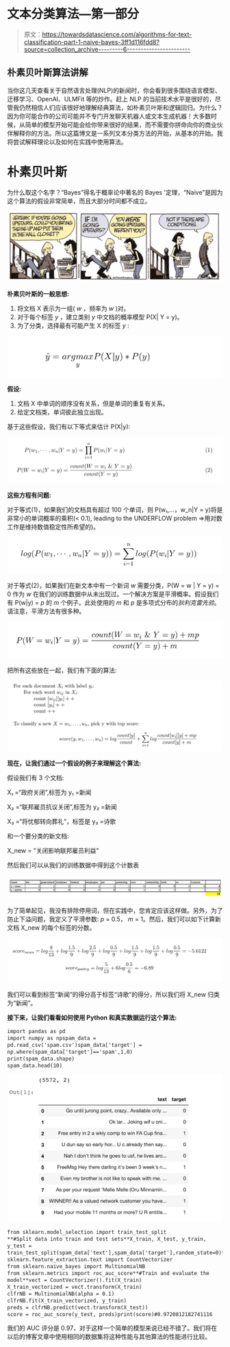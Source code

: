 # 文本分类算法—第一部分

> 原文：<https://towardsdatascience.com/algorithms-for-text-classification-part-1-naive-bayes-3ff1d116fdd8?source=collection_archive---------6----------------------->

## 朴素贝叶斯算法讲解

当你这几天查看关于自然语言处理(NLP)的新闻时，你会看到很多围绕语言模型、迁移学习、OpenAI、ULMFit 等的炒作。赶上 NLP 的当前技术水平是很好的，尽管我仍然相信人们应该很好地理解经典算法，如朴素贝叶斯和逻辑回归。为什么？因为你可能合作的公司可能并不专门开发聊天机器人或文本生成机器！大多数时候，从简单的模型开始可能会给你带来很好的结果，而不需要你拼命向你的商业伙伴解释你的方法。所以这篇博文是一系列文本分类方法的开始，从基本的开始。我将尝试解释理论以及如何在实践中使用算法。

# **朴素贝叶斯**

为什么取这个名字？“Bayes”得名于概率论中著名的 Bayes '定理，“Naive”是因为这个算法的假设非常简单，而且大部分时间都不成立。

![](img/0b65e73b43401365187f67df0fc14fcf.png)

**朴素贝叶斯的一般思想:**

1.  将文档 X 表示为一组( *w* ，频率为 *w* )对。
2.  对于每个标签 *y* ，建立类别 *y* 中文档的概率模型 P(X| Y = y)。
3.  为了分类，选择最有可能产生 X 的标签 *y* :

![](img/103e55abe6011e1978b80e4e9d485452.png)

**假设:**

1.  文档 X 中单词的顺序没有关系，但是单词的重复有关系。
2.  给定文档类，单词彼此独立出现。

基于这些假设，我们有以下等式来估计 P(X|y):

![](img/888a8110c6f0a972192e4c771c386de9.png)

**这些方程有问题:**

对于等式(1)，如果我们的文档具有超过 100 个单词，则 P(w₁,…，w_n|Y = y)将是非常小的单词概率的乘积(< 0.1), leading to the UNDERFLOW problem =>用对数工作是维持数值稳定性所希望的)。

![](img/e7eb15526d20c80e205a1f94718a73d8.png)

对于等式(2)，如果我们在新文本中有一个新词 *w* 需要分类，P(W = w | Y = y) = 0 作为 *w* 在我们的训练数据中从未出现过。一个解决方案是平滑概率。假设我们有 P(w|y) = *p* 的 *m* 个例子。此处使用的 *m* 和 *p* 是多项式分布的*狄利克雷先验*。请注意，平滑方法有很多种。

![](img/30df83f062806b274d4893973d146fb0.png)

把所有这些放在一起，我们有下面的算法:

![](img/74ecea7d330ebaefc131ba49b102062f.png)

**现在，让我们通过一个假设的例子来理解这个算法:**

假设我们有 3 个文档:

X₁ =“政府关闭”,标签为 y₁ =新闻

X₂ =“联邦雇员抗议关闭”,标签为 y₂ =新闻

X₃ =“将忧郁转向葬礼”，标签是 y₃ =诗歌

和一个要分类的新文档:

X_new = "关闭影响联邦雇员利益"

然后我们可以从我们的训练数据中得到这个计数表

![](img/820e50f30722442b76b17779ee5b1687.png)

为了简单起见，我没有排除停用词，但在实践中，您肯定应该这样做。另外，为了防止下溢问题，我定义了平滑参数: *p* = 0.5， *m* = 1。然后，我们可以如下计算新文档 X_new 的每个标签的分数。

![](img/cb07b92dd00420d0b43bca12dd192d17.png)

我们可以看到标签“新闻”的得分高于标签“诗歌”的得分，所以我们将 X_new 归类为“新闻”。

**接下来，让我们看看如何使用 Python 和真实数据运行这个算法:**

```
import pandas as pd
import numpy as npspam_data = pd.read_csv('spam.csv')spam_data['target'] = np.where(spam_data['target']=='spam',1,0)
print(spam_data.shape)
spam_data.head(10)
```

![](img/22a9925c8450963fd9af7f69f49fd5aa.png)

```
from sklearn.model_selection import train_test_split
**#Split data into train and test sets**X_train, X_test, y_train, y_test = train_test_split(spam_data['text'],spam_data['target'],random_state=0)from sklearn.feature_extraction.text import CountVectorizer
from sklearn.naive_bayes import MultinomialNB
from sklearn.metrics import roc_auc_score**#Train and evaluate the model**vect = CountVectorizer().fit(X_train)
X_train_vectorized = vect.transform(X_train)
clfrNB = MultinomialNB(alpha = 0.1)
clfrNB.fit(X_train_vectorized, y_train)
preds = clfrNB.predict(vect.transform(X_test))
score = roc_auc_score(y_test, preds)print(score)#0.9720812182741116
```

我们的 AUC 评分是 0.97，对于这样一个简单的模型来说已经不错了。我们将在以后的博客文章中使用相同的数据集将这种性能与其他算法的性能进行比较。